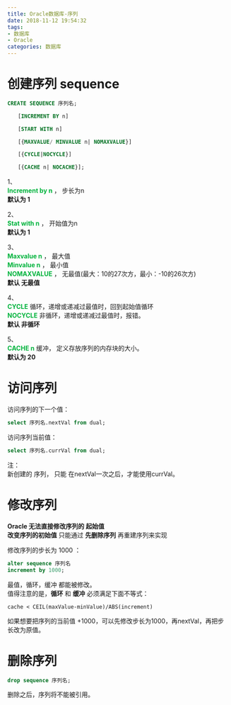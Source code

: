 ```yaml
---
title: Oracle数据库-序列
date: 2018-11-12 19:54:32
tags:
- 数据库
- Oracle
categories: 数据库
---
```


# 创建序列 sequence  

```sql
CREATE SEQUENCE 序列名;

　　[INCREMENT BY n]

　　[START WITH n]

　　[{MAXVALUE/ MINVALUE n| NOMAXVALUE}]

　　[{CYCLE|NOCYCLE}]

　　[{CACHE n| NOCACHE}];
```
1、   
**<font color='#00b33c'>Increment by n</font>** ， 步长为n  
**默认为 1**

2、   
**<font color='#00b33c'>Stat with n</font>** ， 开始值为n  
**默认为 1**  

3、  
**<font color='#00b33c'>Maxvalue n</font>** ， 最大值  
**<font color='#00b33c'>Minvalue n</font>** ，  最小值  
**<font color='#00b33c'>NOMAXVALUE</font>** ， 无最值(最大：10的27次方，最小：-10的26次方)    
**默认 无最值**  

4、   
**<font color='#00b33c'>CYCLE</font>** 循环，递增或递减过最值时，回到起始值循环  
**<font color='#00b33c'>NOCYCLE</font>** 非循环，递增或递减过最值时，报错。   
**默认 非循环**  

5、   
**<font color='#00b33c'>CACHE n</font>** 缓冲， 定义存放序列的内存块的大小。  
**默认为 20**   

# 访问序列  

访问序列的下一个值：  
```sql
select 序列名.nextVal from dual;
```

访问序列当前值：  
```sql
select 序列名.currVal from dual;
```

注：  
新创建的 序列， 只能 在nextVal一次之后，才能使用currVal。  

# 修改序列  
**Oracle 无法直接修改序列的 起始值**    
**改变序列的初始值** 只能通过 **先删除序列** 再重建序列来实现    

修改序列的步长为 1000 ：  
```sql
alter sequence 序列名
increment by 1000;
```

最值，循环，缓冲 都能被修改。  
值得注意的是，**循环** 和 **缓冲** 必须满足下面不等式：  
```
cache < CEIL(maxValue-minValue)/ABS(increment)
```

如果想要把序列的当前值 +1000，可以先修改步长为1000，再nextVal，再把步长改为原值。   

# 删除序列  

```sql
drop sequence 序列名;
```
删除之后，序列将不能被引用。  
